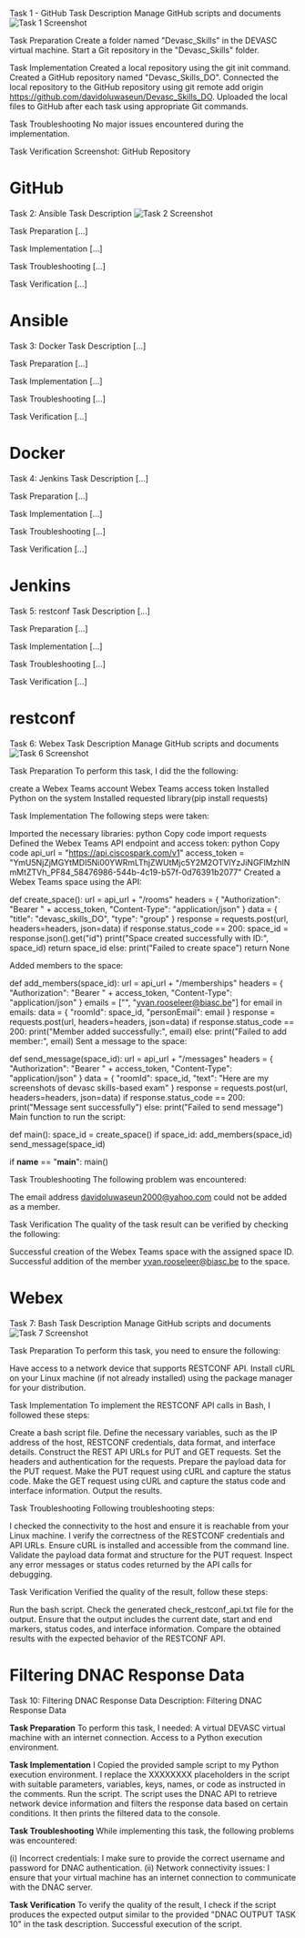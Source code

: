 Task 1 - GitHub
Task Description
Manage GitHub scripts and documents
![Task 1 Screenshot](task1_screenshot.png)

Task Preparation
Create a folder named "Devasc_Skills" in the DEVASC virtual machine.
Start a Git repository in the "Devasc_Skills" folder.

Task Implementation
Created a local repository using the git init command.
Created a GitHub repository named "Devasc_Skills_DO".
Connected the local repository to the GitHub repository using git remote add origin https://github.com/davidoluwaseun/Devasc_Skills_DO.
Uploaded the local files to GitHub after each task using appropriate Git commands.

Task Troubleshooting
No major issues encountered during the implementation.

Task Verification
Screenshot: GitHub Repository

# GitHub


Task 2: Ansible
Task Description
![Task 2 Screenshot](task2_screenshot.png)

Task Preparation
[...]

Task Implementation
[...]

Task Troubleshooting
[...]

Task Verification
[...]


# Ansible



Task 3: Docker
Task Description
[...]

Task Preparation
[...]

Task Implementation
[...]

Task Troubleshooting
[...]

Task Verification
[...]


# Docker





Task 4: Jenkins
Task Description
[...]

Task Preparation
[...]

Task Implementation
[...]

Task Troubleshooting
[...]

Task Verification
[...]


# Jenkins






Task 5: restconf
Task Description
[...]

Task Preparation
[...]

Task Implementation
[...]

Task Troubleshooting
[...]

Task Verification
[...]


# restconf



Task 6: Webex
Task Description
Manage GitHub scripts and documents
![Task 6 Screenshot](task6_screenshot.png)

Task Preparation
To perform this task, I did the the following:

create a Webex Teams account
Webex Teams access token
Installed Python on the system
Installed requested library(pip install requests)

Task Implementation
The following steps were taken:

Imported the necessary libraries:
python
Copy code
import requests
Defined the Webex Teams API endpoint and access token:
python
Copy code
api_url = "https://api.ciscospark.com/v1"
access_token = "YmU5NjZjMGYtMDI5Ni00YWRmLThjZWUtMjc5Y2M2OTVlYzJiNGFlMzhlNmMtZTVh_PF84_58476986-544b-4c19-b57f-0d76391b2077"
Created a Webex Teams space using the API:

def create_space():
    url = api_url + "/rooms"
    headers = {
        "Authorization": "Bearer " + access_token,
        "Content-Type": "application/json"
    }
    data = {
        "title": "devasc_skills_DO",
        "type": "group"
    }
    response = requests.post(url, headers=headers, json=data)
    if response.status_code == 200:
        space_id = response.json().get("id")
        print("Space created successfully with ID:", space_id)
        return space_id
    else:
        print("Failed to create space")
        return None

Added members to the space:


def add_members(space_id):
    url = api_url + "/memberships"
    headers = {
        "Authorization": "Bearer " + access_token,
        "Content-Type": "application/json"
    }
    emails = ["<your-email>", "yvan.rooseleer@biasc.be"]
    for email in emails:
        data = {
            "roomId": space_id,
            "personEmail": email
        }
        response = requests.post(url, headers=headers, json=data)
        if response.status_code == 200:
            print("Member added successfully:", email)
        else:
            print("Failed to add member:", email)
Sent a message to the space:

def send_message(space_id):
    url = api_url + "/messages"
    headers = {
        "Authorization": "Bearer " + access_token,
        "Content-Type": "application/json"
    }
    data = {
        "roomId": space_id,
        "text": "Here are my screenshots of devasc skills-based exam"
    }
    response = requests.post(url, headers=headers, json=data)
    if response.status_code == 200:
        print("Message sent successfully")
    else:
        print("Failed to send message")
Main function to run the script:

def main():
    space_id = create_space()
    if space_id:
        add_members(space_id)
        send_message(space_id)

if __name__ == "__main__":
    main()

Task Troubleshooting
The following problem was encountered:

The email address davidoluwaseun2000@yahoo.com could not be added as a member. 

Task Verification
The quality of the task result can be verified by checking the following:

Successful creation of the Webex Teams space with the assigned space ID.
Successful addition of the member yvan.rooseleer@biasc.be to the space.

# Webex




Task 7: Bash
Task Description
Manage GitHub scripts and documents
![Task 7 Screenshot](task7_screenshot.png)

Task Preparation
To perform this task, you need to ensure the following:

Have access to a network device that supports RESTCONF API.
Install cURL on your Linux machine (if not already installed) using the package manager for your distribution.

Task Implementation
To implement the RESTCONF API calls in Bash, I followed these steps:

Create a bash script file.
Define the necessary variables, such as the IP address of the host, RESTCONF credentials, data format, and interface details.
Construct the REST API URLs for PUT and GET requests.
Set the headers and authentication for the requests.
Prepare the payload data for the PUT request.
Make the PUT request using cURL and capture the status code.
Make the GET request using cURL and capture the status code and interface information.
Output the results.

Task Troubleshooting
Following troubleshooting steps:

I checked the connectivity to the host and ensure it is reachable from your Linux machine.
I verify the correctness of the RESTCONF credentials and API URLs.
Ensure cURL is installed and accessible from the command line.
Validate the payload data format and structure for the PUT request.
Inspect any error messages or status codes returned by the API calls for debugging.

Task Verification
Verified the quality of the result, follow these steps:

Run the bash script.
Check the generated check_restconf_api.txt file for the output.
Ensure that the output includes the current date, start and end markers, status codes, and interface information.
Compare the obtained results with the expected behavior of the RESTCONF API.








# Filtering DNAC Response Data

Task 10: Filtering DNAC Response Data
Description: Filtering DNAC Response Data

**Task Preparation**
To perform this task, I needed:
A virtual DEVASC virtual machine with an internet connection.
Access to a Python execution environment.

**Task Implementation**
I Copied the provided sample script to my Python execution environment.
I replace the XXXXXXXX placeholders in the script with suitable parameters, variables, keys, names, or code as instructed in the comments.
Run the script.
The script uses the DNAC API to retrieve network device information and filters the response data based on certain conditions. It then prints the filtered data to the console.

**Task Troubleshooting**
While implementing this task, the following problems was encountered:

(i) Incorrect credentials: I make sure to provide the correct username and password for DNAC authentication.
(ii) Network connectivity issues: I ensure that your virtual machine has an internet connection to communicate with the DNAC server.

**Task Verification**
To verify the quality of the result, I check if the script produces the expected output similar to the provided "DNAC OUTPUT TASK 10" in the task description. 
Successful execution of the script.
